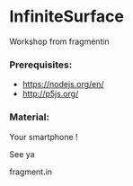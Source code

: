 # InfiniteSurface
Workshop from fragmentin

### Prerequisites:
- https://nodejs.org/en/
- http://p5js.org/

### Material:
Your smartphone !

See ya

fragment.in
